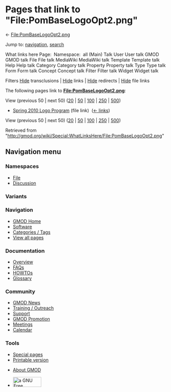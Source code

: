 <div id="mw-page-base" class="noprint">

</div>

<div id="mw-head-base" class="noprint">

</div>

<div id="content" class="mw-body" role="main">

<span id="top"></span>

<div id="mw-js-message" style="display:none;">

</div>



# <span dir="auto">Pages that link to "File:PomBaseLogoOpt2.png"</span>

<div id="bodyContent">

<div id="contentSub">

←
[File:PomBaseLogoOpt2.png](/wiki/File:PomBaseLogoOpt2.png "File:PomBaseLogoOpt2.png")

</div>

<div id="jump-to-nav" class="mw-jump">

Jump to: [navigation](#mw-navigation), [search](#p-search)

</div>

<div id="mw-content-text">

What links here Page:  Namespace:  all (Main) Talk User User talk GMOD
GMOD talk File File talk MediaWiki MediaWiki talk Template Template talk
Help Help talk Category Category talk Property Property talk Type Type
talk Form Form talk Concept Concept talk Filter Filter talk Widget
Widget talk

Filters
[Hide](/mediawiki/index.php?title=Special:WhatLinksHere/File:PomBaseLogoOpt2.png&hidetrans=1 "Special:WhatLinksHere/File:PomBaseLogoOpt2.png")
transclusions \|
[Hide](/mediawiki/index.php?title=Special:WhatLinksHere/File:PomBaseLogoOpt2.png&hidelinks=1 "Special:WhatLinksHere/File:PomBaseLogoOpt2.png")
links \|
[Hide](/mediawiki/index.php?title=Special:WhatLinksHere/File:PomBaseLogoOpt2.png&hideredirs=1 "Special:WhatLinksHere/File:PomBaseLogoOpt2.png")
redirects \|
[Hide](/mediawiki/index.php?title=Special:WhatLinksHere/File:PomBaseLogoOpt2.png&hideimages=1 "Special:WhatLinksHere/File:PomBaseLogoOpt2.png")
file links

The following pages link to
**[File:PomBaseLogoOpt2.png](/wiki/File:PomBaseLogoOpt2.png "File:PomBaseLogoOpt2.png")**:

View (previous 50 \| next 50)
([20](/mediawiki/index.php?title=Special:WhatLinksHere/File:PomBaseLogoOpt2.png&limit=20 "Special:WhatLinksHere/File:PomBaseLogoOpt2.png")
\|
[50](/mediawiki/index.php?title=Special:WhatLinksHere/File:PomBaseLogoOpt2.png&limit=50 "Special:WhatLinksHere/File:PomBaseLogoOpt2.png")
\|
[100](/mediawiki/index.php?title=Special:WhatLinksHere/File:PomBaseLogoOpt2.png&limit=100 "Special:WhatLinksHere/File:PomBaseLogoOpt2.png")
\|
[250](/mediawiki/index.php?title=Special:WhatLinksHere/File:PomBaseLogoOpt2.png&limit=250 "Special:WhatLinksHere/File:PomBaseLogoOpt2.png")
\|
[500](/mediawiki/index.php?title=Special:WhatLinksHere/File:PomBaseLogoOpt2.png&limit=500 "Special:WhatLinksHere/File:PomBaseLogoOpt2.png"))

- [Spring 2010 Logo
  Program](/wiki/Spring_2010_Logo_Program "Spring 2010 Logo Program")
  (file link) ‎ <span class="mw-whatlinkshere-tools">([←
  links](/mediawiki/index.php?title=Special:WhatLinksHere&target=Spring+2010+Logo+Program "Special:WhatLinksHere"))</span>

View (previous 50 \| next 50)
([20](/mediawiki/index.php?title=Special:WhatLinksHere/File:PomBaseLogoOpt2.png&limit=20 "Special:WhatLinksHere/File:PomBaseLogoOpt2.png")
\|
[50](/mediawiki/index.php?title=Special:WhatLinksHere/File:PomBaseLogoOpt2.png&limit=50 "Special:WhatLinksHere/File:PomBaseLogoOpt2.png")
\|
[100](/mediawiki/index.php?title=Special:WhatLinksHere/File:PomBaseLogoOpt2.png&limit=100 "Special:WhatLinksHere/File:PomBaseLogoOpt2.png")
\|
[250](/mediawiki/index.php?title=Special:WhatLinksHere/File:PomBaseLogoOpt2.png&limit=250 "Special:WhatLinksHere/File:PomBaseLogoOpt2.png")
\|
[500](/mediawiki/index.php?title=Special:WhatLinksHere/File:PomBaseLogoOpt2.png&limit=500 "Special:WhatLinksHere/File:PomBaseLogoOpt2.png"))

</div>

<div class="printfooter">

Retrieved from
"<http://gmod.org/wiki/Special:WhatLinksHere/File:PomBaseLogoOpt2.png>"

</div>

<div id="catlinks" class="catlinks catlinks-allhidden">

</div>

<div class="visualClear">

</div>

</div>

</div>

<div id="mw-navigation">

## Navigation menu

<div id="mw-head">



<div id="left-navigation">

<div id="p-namespaces" class="vectorTabs" role="navigation"
aria-labelledby="p-namespaces-label">

### Namespaces

- <span id="ca-nstab-image"><a href="/wiki/File:PomBaseLogoOpt2.png" accesskey="c"
  title="View the file page [c]">File</a></span>
- <span id="ca-talk"><a
  href="/mediawiki/index.php?title=File_talk:PomBaseLogoOpt2.png&amp;action=edit&amp;redlink=1"
  accesskey="t"
  title="Discussion about the content page [t]">Discussion</a></span>

</div>

<div id="p-variants" class="vectorMenu emptyPortlet" role="navigation"
aria-labelledby="p-variants-label">

### 

### Variants[](#)

<div class="menu">

</div>

</div>

</div>

<div id="right-navigation">





</div>



</div>

</div>

</div>

<div id="mw-panel">

<div id="p-logo" role="banner">

<a href="/wiki/Main_Page"
style="background-image: url(http://gmod.org/images/GMOD-cogs.png);"
title="Visit the main page"></a>

</div>

<div id="p-Navigation" class="portal" role="navigation"
aria-labelledby="p-Navigation-label">

### Navigation

<div class="body">

- <span id="n-GMOD-Home">[GMOD Home](/wiki/Main_Page)</span>
- <span id="n-Software">[Software](/wiki/GMOD_Components)</span>
- <span id="n-Categories-.2F-Tags">[Categories /
  Tags](/wiki/Categories)</span>
- <span id="n-View-all-pages">[View all
  pages](/wiki/Special:AllPages)</span>

</div>

</div>

<div id="p-Documentation" class="portal" role="navigation"
aria-labelledby="p-Documentation-label">

### Documentation

<div class="body">

- <span id="n-Overview">[Overview](/wiki/Overview)</span>
- <span id="n-FAQs">[FAQs](/wiki/Category:FAQ)</span>
- <span id="n-HOWTOs">[HOWTOs](/wiki/Category:HOWTO)</span>
- <span id="n-Glossary">[Glossary](/wiki/Glossary)</span>

</div>

</div>

<div id="p-Community" class="portal" role="navigation"
aria-labelledby="p-Community-label">

### Community

<div class="body">

- <span id="n-GMOD-News">[GMOD News](/wiki/GMOD_News)</span>
- <span id="n-Training-.2F-Outreach">[Training /
  Outreach](/wiki/Training_and_Outreach)</span>
- <span id="n-Support">[Support](/wiki/Support)</span>
- <span id="n-GMOD-Promotion">[GMOD
  Promotion](/wiki/GMOD_Promotion)</span>
- <span id="n-Meetings">[Meetings](/wiki/Meetings)</span>
- <span id="n-Calendar">[Calendar](/wiki/Calendar)</span>

</div>

</div>

<div id="p-tb" class="portal" role="navigation"
aria-labelledby="p-tb-label">

### Tools

<div class="body">

- <span id="t-specialpages"><a href="/wiki/Special:SpecialPages" accesskey="q"
  title="A list of all special pages [q]">Special pages</a></span>
- <span id="t-print"><a
  href="/mediawiki/index.php?title=Special:WhatLinksHere/File:PomBaseLogoOpt2.png&amp;printable=yes"
  rel="alternate" accesskey="p"
  title="Printable version of this page [p]">Printable version</a></span>

</div>

</div>

</div>

</div>

<div id="footer" role="contentinfo">

- <span id="footer-places-about">[About
  GMOD](/wiki/GMOD:About "GMOD:About")</span>

<!-- -->

- <span id="footer-copyrightico">[<img src="http://www.gnu.org/graphics/gfdl-logo-small.png" width="88"
  height="31" alt="a GNU Free Documentation License" />](http://www.gnu.org/licenses/fdl-1.3.html)</span>




</div>
